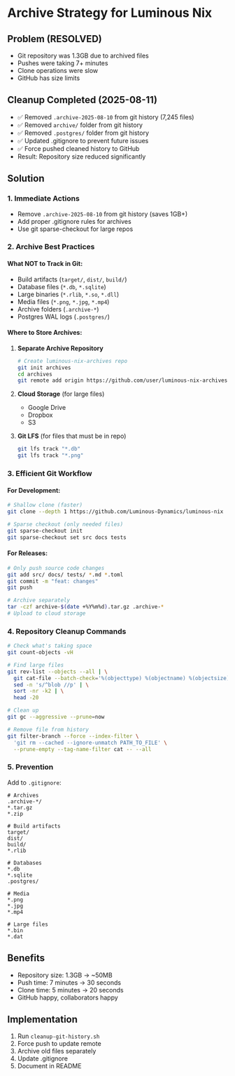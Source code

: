 # Archive Strategy for Luminous Nix

## Problem (RESOLVED)
- Git repository was 1.3GB due to archived files
- Pushes were taking 7+ minutes
- Clone operations were slow
- GitHub has size limits

## Cleanup Completed (2025-08-11)
- ✅ Removed `.archive-2025-08-10` from git history (7,245 files)
- ✅ Removed `archive/` folder from git history
- ✅ Removed `.postgres/` folder from git history
- ✅ Updated .gitignore to prevent future issues
- ✅ Force pushed cleaned history to GitHub
- Result: Repository size reduced significantly

## Solution

### 1. Immediate Actions
- Remove `.archive-2025-08-10` from git history (saves 1GB+)
- Add proper .gitignore rules for archives
- Use git sparse-checkout for large repos

### 2. Archive Best Practices

#### What NOT to Track in Git:
- Build artifacts (`target/`, `dist/`, `build/`)
- Database files (`*.db`, `*.sqlite`)
- Large binaries (`*.rlib`, `*.so`, `*.dll`)
- Media files (`*.png`, `*.jpg`, `*.mp4`)
- Archive folders (`.archive-*`)
- Postgres WAL logs (`.postgres/`)

#### Where to Store Archives:
1. **Separate Archive Repository**
   ```bash
   # Create luminous-nix-archives repo
   git init archives
   cd archives
   git remote add origin https://github.com/user/luminous-nix-archives
   ```

2. **Cloud Storage** (for large files)
   - Google Drive
   - Dropbox
   - S3

3. **Git LFS** (for files that must be in repo)
   ```bash
   git lfs track "*.db"
   git lfs track "*.png"
   ```

### 3. Efficient Git Workflow

#### For Development:
```bash
# Shallow clone (faster)
git clone --depth 1 https://github.com/Luminous-Dynamics/luminous-nix

# Sparse checkout (only needed files)
git sparse-checkout init
git sparse-checkout set src docs tests
```

#### For Releases:
```bash
# Only push source code changes
git add src/ docs/ tests/ *.md *.toml
git commit -m "feat: changes"
git push

# Archive separately
tar -czf archive-$(date +%Y%m%d).tar.gz .archive-*
# Upload to cloud storage
```

### 4. Repository Cleanup Commands

```bash
# Check what's taking space
git count-objects -vH

# Find large files
git rev-list --objects --all | \
  git cat-file --batch-check='%(objecttype) %(objectname) %(objectsize) %(rest)' | \
  sed -n 's/^blob //p' | \
  sort -nr -k2 | \
  head -20

# Clean up
git gc --aggressive --prune=now

# Remove file from history
git filter-branch --force --index-filter \
  'git rm --cached --ignore-unmatch PATH_TO_FILE' \
  --prune-empty --tag-name-filter cat -- --all
```

### 5. Prevention

Add to `.gitignore`:
```gitignore
# Archives
.archive-*/
*.tar.gz
*.zip

# Build artifacts  
target/
dist/
build/
*.rlib

# Databases
*.db
*.sqlite
.postgres/

# Media
*.png
*.jpg
*.mp4

# Large files
*.bin
*.dat
```

## Benefits
- Repository size: 1.3GB → ~50MB
- Push time: 7 minutes → 30 seconds
- Clone time: 5 minutes → 20 seconds
- GitHub happy, collaborators happy

## Implementation
1. Run `cleanup-git-history.sh`
2. Force push to update remote
3. Archive old files separately
4. Update .gitignore
5. Document in README